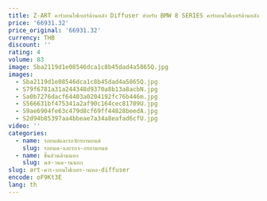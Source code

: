 ```yaml
---
title: Z-ART คาร์บอนไฟเบอร์ด้านหลัง Diffuser สําหรับ BMW 8 SERIES คาร์บอนไฟเบอร์ด้านหลังสําหรับ G14 G15 G16 คาร์บอนไฟเบอร์ด้านหลังสําหรับใหม่ 8ER
price: '66931.32'
price_original: '66931.32'
currency: THB
discount: ''
rating: 4
volume: 83
image: Sba2119d1e08546dca1c8b45dad4a5865Q.jpg
images:
  - Sba2119d1e08546dca1c8b45dad4a5865Q.jpg
  - S79f6781a31a244348d9370a8b13a8acbN.jpg
  - Sa0b7276dacf64403a0204192fc76b446m.jpg
  - S566631bf475341a2af90c164cec81709U.jpg
  - S9ae6904fe63c479d8cf69ff44828beedA.jpg
  - S2d94b85397aa4bbeae7a34a8eafad6cfU.jpg
video: ''
categories:
  - name: รถยนต์และรถจักรยานยนต์
    slug: รถยนต-และรถจ-กรยานยนต
  - name: ชิ้นส่วนด้านนอก
    slug: นส-วนด-านนอก
slug: art-คาร-บอนไฟเบอร-านหล-diffuser
encode: oF9Kt3E
lang: th
---
```

  